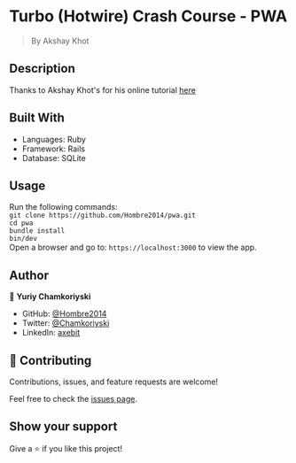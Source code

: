 # Turbo (Hotwire) Crash Course - PWA

> By Akshay Khot

## Description

Thanks to Akshay Khot's for his online tutorial [here](https://courses.writesoftwarewell.com/courses/hotwire-handbook)

## Built With

- Languages: Ruby
- Framework: Rails
- Database: SQLite

## Usage

Run the following commands:</br>
`git clone https://github.com/Hombre2014/pwa.git`</br>
`cd pwa`</br>
`bundle install`</br>
`bin/dev`</br>
Open a browser and go to: `https://localhost:3000` to view the app.

## Author

👤 **Yuriy Chamkoriyski**

- GitHub: [@Hombre2014](https://github.com/Hombre2014)
- Twitter: [@Chamkoriyski](https://twitter.com/Chamkoriyski)
- LinkedIn: [axebit](https://linkedin.com/in/axebit)

## 🤝 Contributing

Contributions, issues, and feature requests are welcome!

Feel free to check the [issues page](https://github.com/Hombre2014/pwa/issues).

## Show your support

Give a ⭐️ if you like this project!
